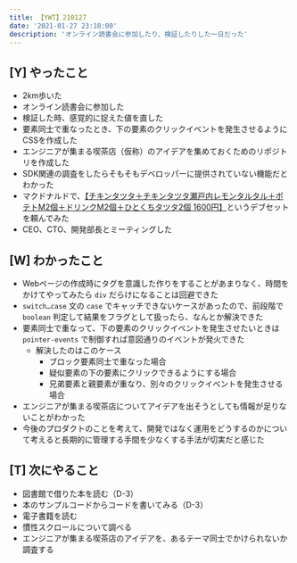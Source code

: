 ```yaml
---
title: 【YWT】210127
date: '2021-01-27 23:10:00'
description: 'オンライン読書会に参加したり、検証したりした一日だった'
---
```


## [Y] やったこと

- 2km歩いた
- オンライン読書会に参加した
- 検証した時、感覚的に捉えた値を直した
- 要素同士で重なったとき、下の要素のクリックイベントを発生させるようにCSSを作成した
- エンジニアが集まる喫茶店（仮称）のアイデアを集めておくためのリポジトリを作成した
- SDK関連の調査をしたらそもそもデベロッパーに提供されていない機能だとわかった
- マクドナルドで、[【チキンタツタ＋チキンタツタ瀬戸内レモンタルタル＋ポテトM2個＋ドリンクM2個＋ひとくちタツタ2個 1600円】](https://xn--eckvas1f0ewfnc.com/coupon/1)というデブセットを頼んでみた
- CEO、CTO、開発部長とミーティングした

## [W] わかったこと

- Webページの作成時にタグを意識した作りをすることがあまりなく、時間をかけてやってみたら `div` だらけになることは回避できた
- `switch…case` 文の `case` でキャッチできないケースがあったので、前段階で `boolean` 判定して結果をフラグとして扱ったら、なんとか解決できた
- 要素同士で重なって、下の要素のクリックイベントを発生させたいときは `pointer-events` で制御すれば意図通りのイベントが発火できた
  - 解決したのはこのケース
      - ブロック要素同士で重なった場合
      - 疑似要素の下の要素にクリックできるようにする場合
      - 兄弟要素と親要素が重なり、別々のクリックイベントを発生させる場合
- エンジニアが集まる喫茶店についてアイデアを出そうとしても情報が足りないことがわかった
- 今後のプロダクトのことを考えて、開発ではなく運用をどうするのかについて考えると長期的に管理する手間を少なくする手法が切実だと感じた

## [T] 次にやること

- 図書館で借りた本を読む（D-3）
- 本のサンプルコードからコードを書いてみる（D-3）
- 電子書籍を読む
- 慣性スクロールについて調べる
- エンジニアが集まる喫茶店のアイデアを、あるテーマ同士でかけられないか調査する
